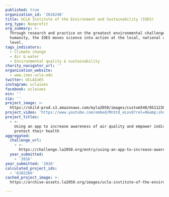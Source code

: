 ```yaml
---
published: true
organization_id: '2016240'
title: UCLA Institute of the Environment and Sustainability (IOES)
org_type: Nonprofit
org_summary: >-
  Through research and practice on the greatest environmental challenges facing
  humanity, the IOES moves science into action at the local, national and global
  level.
tags_indicators:
  - Climate change
  - Air & water
  - Environmental quality & sustainability
charity_navigator_url: ''
organization_website:
  - www.ioes.ucla.edu
twitter: UCLAIoES
instagram: uclaioes
facebook: uclaioes
ein: ''
zip: ''
project_image: >-
  https://skild-prod.s3.amazonaws.com/myla2050/images/custom540/0511230265741-team91.PNG
project_video: 'https://www.youtube.com/embed/MnStd_eLovQ?rel=0&amp;showinfo=0'
project_titles:
  - >-
    Using an app to increase awareness of air quality and empower individuals to
    protect their health
aggregated:
  challenge_url:
    - >-
      https://challenge.la2050.org/entry/using-an-app-to-increase-awareness-of-air-quality-and-empower-individuals-to-protect-their-health
  year_submitted:
    - '2016'
year_submitted: '2016'
calculated_project_ids:
  - '6102266'
cached_project_image: >-
  https://archive-assets.la2050.org/images/ucla-institute-of-the-environment-and-sustainability-ioes/skild-prod.s3.amazonaws.com/myla2050/images/custom540/0511230265741-team91.PNG

---
```

